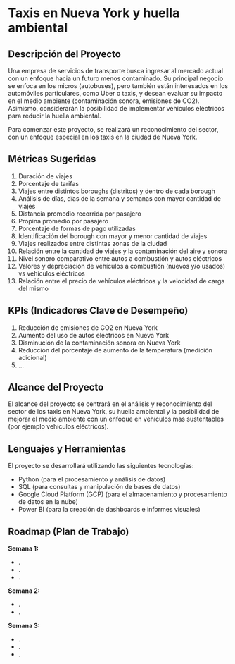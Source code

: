# Taxis en Nueva York y huella ambiental

## Descripción del Proyecto

Una empresa de servicios de transporte busca ingresar al mercado actual con un enfoque hacia un futuro menos contaminado. Su principal negocio se enfoca en los micros (autobuses), pero también están interesados en los automóviles particulares, como Uber o taxis, y desean evaluar su impacto en el medio ambiente (contaminación sonora, emisiones de CO2). Asimismo, considerarán la posibilidad de implementar vehículos eléctricos para reducir la huella ambiental.

Para comenzar este proyecto, se realizará un reconocimiento del sector, con un enfoque especial en los taxis en la ciudad de Nueva York.

## Métricas Sugeridas

1. Duración de viajes
2. Porcentaje de tarifas
3. Viajes entre distintos boroughs (distritos) y dentro de cada borough
4. Análisis de días, días de la semana y semanas con mayor cantidad de viajes
5. Distancia promedio recorrida por pasajero
6. Propina promedio por pasajero
7. Porcentaje de formas de pago utilizadas
8. Identificación del borough con mayor y menor cantidad de viajes
9. Viajes realizados entre distintas zonas de la ciudad
10. Relación entre la cantidad de viajes y la contaminación del aire y sonora
11. Nivel sonoro comparativo entre autos a combustión y autos eléctricos
12. Valores y depreciación de vehículos a combustión (nuevos y/o usados) vs vehículos eléctricos
13. Relación entre el precio de vehículos eléctricos y la velocidad de carga del mismo

## KPIs (Indicadores Clave de Desempeño)

1. Reducción de emisiones de CO2 en Nueva York
2. Aumento del uso de autos eléctricos en Nueva York
3. Disminución de la contaminación sonora en Nueva York
4. Reducción del porcentaje de aumento de la temperatura (medición adicional)
5. ...

## Alcance del Proyecto

El alcance del proyecto se centrará en el análisis y reconocimiento del sector de los taxis en Nueva York, su huella ambiental y la posibilidad de mejorar el medio ambiente con un enfoque en vehículos mas sustentables (por ejemplo vehículos eléctricos).

## Lenguajes y Herramientas

El proyecto se desarrollará utilizando las siguientes tecnologías:

- Python (para el procesamiento y análisis de datos)
- SQL (para consultas y manipulación de bases de datos)
- Google Cloud Platform (GCP) (para el almacenamiento y procesamiento de datos en la nube)
- Power BI (para la creación de dashboards e informes visuales)

## Roadmap (Plan de Trabajo)

**Semana 1:**

- .
- .
- .

**Semana 2:**

- .
- .

**Semana 3:**

- .
- .
- .
